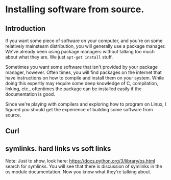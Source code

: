# Installing software from source.

## Introduction
If you want some piece of software on your computer, and you're on some relatively mainsteam distribution, you will generally use a package manager. We've already been using package managers without talking too much about what they are. We just `apt-get install` stuff. 

Sometimes you want some software that isn't provided by your package manager, however. Often times, you will find packages on the internet that have instructions on how to compile and install them on your system. While doing this expertly may require some deep knowledge of C, compilation, linking, etc., oftentimes the package can be installed easily if the documentation is good.

Since we're playing with compilers and exploring how to program on Linux, I figured you should get the experience of building some software from source.

## Curl

## symlinks. hard links vs soft links

Note: Just to show, look here: https://docs.python.org/3/library/os.html search for symlinks. You will see that there is discussion of symlinks in the os module documentation. Now you know what they're talking about.
